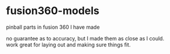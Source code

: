 # fusion360-models
pinball parts in fusion 360 I have made

no guarantee as to accuracy, but I made them as close as I could.  
work great for laying out and making sure things fit.
